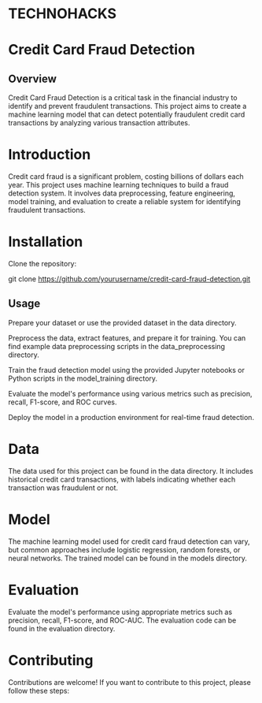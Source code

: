 # TECHNOHACKS

# Credit Card Fraud Detection
## Overview
Credit Card Fraud Detection is a critical task in the financial industry to identify and prevent fraudulent transactions. This project aims to create a machine learning model that can detect potentially fraudulent credit card transactions by analyzing various transaction attributes.

# Introduction
Credit card fraud is a significant problem, costing billions of dollars each year. This project uses machine learning techniques to build a fraud detection system. It involves data preprocessing, feature engineering, model training, and evaluation to create a reliable system for identifying fraudulent transactions.

# Installation
Clone the repository:

git clone https://github.com/yourusername/credit-card-fraud-detection.git

## Usage

Prepare your dataset or use the provided dataset in the data directory.

Preprocess the data, extract features, and prepare it for training. You can find example data preprocessing scripts in the data_preprocessing directory.

Train the fraud detection model using the provided Jupyter notebooks or Python scripts in the model_training directory.

Evaluate the model's performance using various metrics such as precision, recall, F1-score, and ROC curves.

Deploy the model in a production environment for real-time fraud detection.

# Data
The data used for this project can be found in the data directory. It includes historical credit card transactions, with labels indicating whether each transaction was fraudulent or not.

# Model
The machine learning model used for credit card fraud detection can vary, but common approaches include logistic regression, random forests, or neural networks. The trained model can be found in the models directory.

# Evaluation
Evaluate the model's performance using appropriate metrics such as precision, recall, F1-score, and ROC-AUC. The evaluation code can be found in the evaluation directory.

# Contributing
Contributions are welcome! If you want to contribute to this project, please follow these steps:

